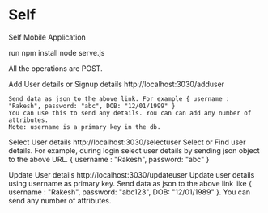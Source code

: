 # Self
Self Mobile Application

run npm install
node serve.js

All the operations are POST.

Add User details or Signup details
    http://localhost:3030/adduser

    Send data as json to the above link. For example { username : "Rakesh", password: "abc", DOB: "12/01/1999" }
    You can use this to send any details. You can can add any number of attributes. 
    Note: username is a primary key in the db.

Select User details
    http://localhost:3030/selectuser
    Select or Find user details. For example, during login select user details by sending json object to the above URL.
    { username : "Rakesh", password: "abc" }

Update User details
    http://localhost:3030/updateuser
    Update user details using username as primary key. Send data as json to the above link like { username : "Rakesh", password: "abc123", DOB: "12/01/1989" }. You can send any number of attributes. 



